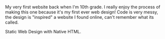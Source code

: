 My very first website back when I'm 10th grade. I really enjoy the process of making this one because it's my first ever web design!
Code is very messy, the design is  "inspired" a website I found online, can't remember what its called.

Static Web Design with Native HTML.
